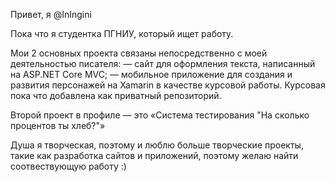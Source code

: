 Привет, я @InIngini

Пока что я студентка ПГНИУ, который ищет работу.

Мои 2 основных проекта связаны непосредственно с моей деятельностью писателя: 
— сайт для оформления текста, написанный на ASP.NET Core MVC;
— мобильное приложение для создания и развития персонажей на Xamarin в качестве курсовой работы.
Курсовая пока что добавлена как приватный репозиторий. 

Второй проект в профиле — это «Система тестирования "На сколько процентов ты хлеб?"»

Душа я творческая, поэтому и люблю больше творческие проекты, такие как разработка сайтов и приложений, поэтому желаю найти соотвествующую работу :)
<!---
InIngini/InIngini is a ✨ special ✨ repository because its `README.md` (this file) appears on your GitHub profile.
You can click the Preview link to take a look at your changes.
--->
